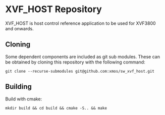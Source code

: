 # XVF_HOST Repository

XVF_HOST is host control reference application to be used for XVF3800 and onwards.

## Cloning

Some dependent components are included as git sub modules. These can be obtained by cloning this repository with the following command:

    git clone --recurse-submodules git@github.com:xmos/sw_xvf_host.git

## Building

Build with cmake:

    mkdir build && cd build && cmake -S.. && make
